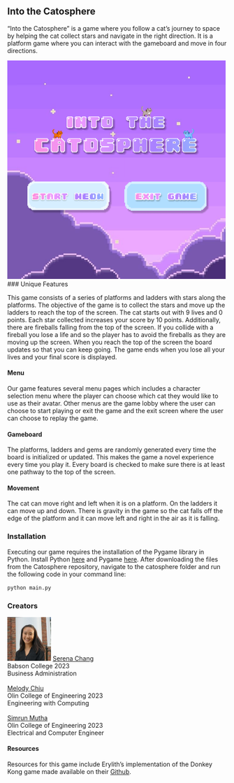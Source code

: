 ## Into the Catosphere

“Into the Catosphere” is a game where you follow a cat’s journey to space by helping the cat collect stars and navigate in the right direction. It is a platform game where you can interact with the gameboard and move in four directions.

<img src="startscreen.png" width="500" />
### Unique Features

This game consists of a series of platforms and ladders with stars along the platforms. The objective of the game is to collect the stars and move up the ladders to reach the top of the screen. The cat starts out with 9 lives and 0 points. Each star collected increases your score by 10 points. Additionally, there are fireballs falling from the top of the screen. If you collide with a fireball you lose a life and so the player has to avoid the fireballs as they are moving up the screen. When you reach the top of the screen the board updates so that you can keep going. The game ends when you lose all your lives and your final score is displayed.

#### Menu

Our game features several menu pages which includes a character selection menu where the player can choose which cat they would like to use as their avatar. Other menus are the game lobby where the user can choose to start playing or exit the game and the exit screen where the user can choose to replay the game.

#### Gameboard
The platforms, ladders and gems are randomly generated every time the board is initialized or updated. This makes the game a novel experience every time you play it. Every board is checked to make sure there is at least one pathway to the top of the screen.

#### Movement
The cat can move right and left when it is on a platform. On the ladders it can move up and down. There is gravity in the game so the cat falls off the edge of the platform and it can move left and right in the air as it is falling.

### Installation
Executing our game requires the installation of the Pygame library in Python. Install Python [here](https://www.python.org/downloads/) and Pygame [here](https://www.pygame.org/wiki/GettingStarted).
After downloading the files from the Catosphere repository, navigate to the catosphere folder and run the following code in your command line:
```bash
python main.py
```

### Creators

<img src="1600113910952.jpg" width="100"/>
<a href="https://www.linkedin.com/in/serenachang1/">Serena Chang</a></br>
Babson College 2023 </br>
Business Administration</br>
</br>
<a href="http://www.linkedin.com/in/melody-chiu-6297b41a2">Melody Chiu</a></br>
Olin College of Engineering 2023</br>
Engineering with Computing</br>
</br>
<a href="https://www.linkedin.com/in/simrun-mutha-78b8761a0/">Simrun Mutha</a></br>
Olin College of Engineering 2023</br>
Electrical and Computer Engineer</br>

#### Resources
Resources for this game include Erylith’s implementation of the Donkey Kong game made available on their <a href="https://github.com/erilyth/DonkeyKong-Pygame">Github</a>.
